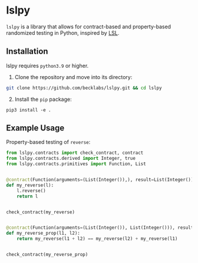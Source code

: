 # lslpy

`lslpy` is a library that allows for contract-based and property-based randomized testing in Python, inspired by [LSL](https://docs.racket-lang.org/lsl/index.html).

## Installation

lslpy requires `python3.9` or higher.

1. Clone the repository and move into its directory:

```bash
git clone https://github.com/becklabs/lslpy.git && cd lslpy
```

2. Install the `pip` package:

```
pip3 install -e .
```

## Example Usage

Property-based testing of `reverse`:

```python
from lslpy.contracts import check_contract, contract
from lslpy.contracts.derived import Integer, true
from lslpy.contracts.primitives import Function, List


@contract(Function(arguments=(List(Integer()),), result=List(Integer())))
def my_reverse(l):
    l.reverse()
    return l


check_contract(my_reverse)


@contract(Function(arguments=(List(Integer()), List(Integer())), result=true()))
def my_reverse_prop(l1, l2):
    return my_reverse(l1 + l2) == my_reverse(l2) + my_reverse(l1)


check_contract(my_reverse_prop)
```